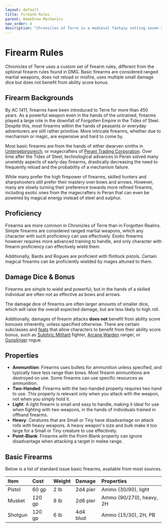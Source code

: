```yaml
---
layout: default
title: Firearm Rules
parent: Homebrew Mechanics
nav_order: 4
description: "Chronicles of Terre is a medieval fantasy setting seven years in the writing, currently for dungeons & dragons 5th edition."
---
```


# Firearm Rules

Chronicles of Terre uses a custom set of firearm rules, different from the optional firearm rules found in DMG. Basic firearms are considered ranged martial weapons, does not reload or misfire, uses multiple small damage dice but does not benefit from ability score bonus.

## Firearm Backgrounds

By AC 1411, firearms have been introduced to Terre for more than 450 years. As a powerful weapon even in the hands of the untrained, firearms played a large role in the downfall of Forgotten Empire in the Tides of Steel. Despite this, most firearms within the hands of peasants or everyday adventurers are still rather primitive. More intricate firearms, whether due to mechanism or magic, are expensive and hard to come by.

Most basic firearms are from the hands of either dwarven smiths in [Untergebirgsreich](../region/hollunberg), or magecrafters of [Perani Trading Corporation](../region/peran). Over time after the Tides of Steel, technological advances in Peran solved many unwieldy aspects of early-day firearms, drastically decreasing the need to frequently reload and the probability of a mechanism failure.

While many prefer the high firepower of firearms, skilled hunters and sharpshooters still prefer their mastery over bows and arrows. However, many are slowly turning their preference towards more refined firearms, including exotic ones from the magecrafters in Peran that can even be powered by magical energy instead of steel and sulphur.

## Proficiency

Firearms are more common in Chronicles of Terre than in Forgotten Realms. Simple firearms are considered ranged martial weapons, which any character with such proficiency can use effectively. Exotic firearms however requires more advanced training to handle, and only character with firearm proficiency can effectively wield them.

Additionally, Bards and Rogues are proficient with flintlock pistols. Certain magical firearms can be proficiently wielded by mages attuned to them.

## Damage Dice & Bonus

Firearms are simple to wield and powerful, but in the hands of a skilled individual are often not as effective as bows and arrows.

The damage dice of firearms are often larger amounts of smaller dice, which will raise the overall expected damage, but are less likely to high roll.

Additionally, damages of firearm attacks **does not** benefit from ability score bonuses inherently, unless specified otherwise. There are certain subclasses and [feats](feats) that allow characters to benefit from their ability score bonus, such as [Sulphric Militant](../subclasses/fighter-sulphric) fighter, [Arcane Warden](../subclasses/ranger-warden) ranger, or [Gunslinger](../subclasses/rogue-gunslinger) rogue.

## Properties

- **Ammunition**: Firearms uses bullets for ammunition unless specified, and typically have less range than bows. Most firearm ammunitions are destroyed on use. Some firearms can use specific resources as ammunition.
- **Two-Handed**: Firearms with the two-handed property requires two hand to use. This property is relevant only when you attack with the weapon, not when you simply hold it.
- **Light**: A light firearm is small and easy to handle, making it ideal for use when fighting with two weapons, in the hands of individuals trained in offhand firearms.
- **Heavy**: Ceratures that are Small or Tiny have disadvantage on attack rolls with heavy weapons. A heavy weapon's size and bulk make it too large for a Small or Tiny creature to use effectively.
- **Point-Blank**: Firearms with the Point-Blank property can ignore disadvantage when attacking a target in melee range.

## Basic Firearms

Below is a list of standard issue basic firearms, available from most sources.

| Item    | Cost   | Weight | Damage   | Properties               |
|:--------|:-------|:-------|:---------|:-------------------------|
| Pistol  | 60 gp  | 2 lb   | 2d4 pier | Ammo (30/90), light      |
| Musket  | 120 gp | 8 lb   | 2d6 pier | Ammo (90/270), heavy, 2H |
| Shotgun | 120 gp | 6 lb   | 4d4 blud | Ammo (15/30), 2H, PB     |